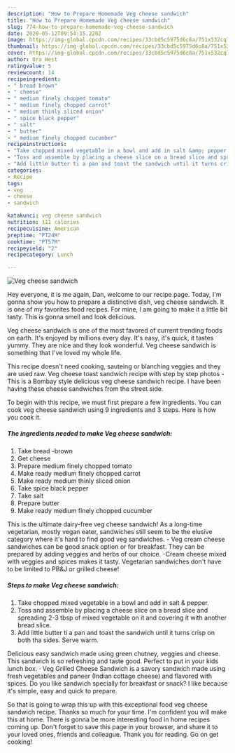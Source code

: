 ```yaml
---
description: "How to Prepare Homemade Veg cheese sandwich"
title: "How to Prepare Homemade Veg cheese sandwich"
slug: 774-how-to-prepare-homemade-veg-cheese-sandwich
date: 2020-05-12T09:54:15.220Z
image: https://img-global.cpcdn.com/recipes/33cbd5c5975d6c8a/751x532cq70/veg-cheese-sandwich-recipe-main-photo.jpg
thumbnail: https://img-global.cpcdn.com/recipes/33cbd5c5975d6c8a/751x532cq70/veg-cheese-sandwich-recipe-main-photo.jpg
cover: https://img-global.cpcdn.com/recipes/33cbd5c5975d6c8a/751x532cq70/veg-cheese-sandwich-recipe-main-photo.jpg
author: Ora West
ratingvalue: 5
reviewcount: 14
recipeingredient:
- " bread brown"
- " cheese"
- " medium finely chopped tomato"
- " medium finely chopped carrot"
- " medium thinly sliced onion"
- " spice black pepper"
- " salt"
- " butter"
- " medium finely chopped cucumber"
recipeinstructions:
- "Take chopped mixed vegetable in a bowl and add in salt &amp; pepper."
- "Toss and assemble by placing a cheese slice on a bread slice and spreading 2-3 tbsp of mixed vegetable on it and covering it with another bread slice."
- "Add little butter ti a pan and toast the sandwich until it turns crisp on both tha sides. Serve warm."
categories:
- Recipe
tags:
- veg
- cheese
- sandwich

katakunci: veg cheese sandwich 
nutrition: 111 calories
recipecuisine: American
preptime: "PT24M"
cooktime: "PT57M"
recipeyield: "2"
recipecategory: Lunch

---
```



![Veg cheese sandwich](https://img-global.cpcdn.com/recipes/33cbd5c5975d6c8a/751x532cq70/veg-cheese-sandwich-recipe-main-photo.jpg)

Hey everyone, it is me again, Dan, welcome to our recipe page. Today, I'm gonna show you how to prepare a distinctive dish, veg cheese sandwich. It is one of my favorites food recipes. For mine, I am going to make it a little bit tasty. This is gonna smell and look delicious.

Veg cheese sandwich is one of the most favored of current trending foods on earth. It's enjoyed by millions every day. It's easy, it's quick, it tastes yummy. They are nice and they look wonderful. Veg cheese sandwich is something that I've loved my whole life.

This recipe doesn&#39;t need cooking, sauteing or blanching veggies and they are used raw. Veg cheese toast sandwich recipe with step by step photos - This is a Bombay style delicious veg cheese sandwich recipe. I have been having these cheese sandwiches from the street side.


To begin with this recipe, we must first prepare a few ingredients. You can cook veg cheese sandwich using 9 ingredients and 3 steps. Here is how you cook it.

<!--inarticleads1-->

##### The ingredients needed to make Veg cheese sandwich:

1. Take  bread -brown
1. Get  cheese
1. Prepare  medium finely chopped tomato
1. Make ready  medium finely chopped carrot
1. Make ready  medium thinly sliced onion
1. Take  spice black pepper
1. Take  salt
1. Prepare  butter
1. Make ready  medium finely chopped cucumber


This is the ultimate dairy-free veg cheese sandwich! As a long-time vegetarian, mostly vegan eater, sandwiches still seem to be the elusive category where it&#39;s hard to find good veg sandwiches. - Veg cream cheese sandwiches can be good snack option or for breakfast. They can be prepared by adding veggies and herbs of our choice. -Cream cheese mixed with veggies and spices makes it tasty. Vegetarian sandwiches don&#39;t have to be limited to PB&amp;J or grilled cheese! 

<!--inarticleads2-->

##### Steps to make Veg cheese sandwich:

1. Take chopped mixed vegetable in a bowl and add in salt &amp; pepper.
1. Toss and assemble by placing a cheese slice on a bread slice and spreading 2-3 tbsp of mixed vegetable on it and covering it with another bread slice.
1. Add little butter ti a pan and toast the sandwich until it turns crisp on both tha sides. Serve warm.


Delicious easy sandwich made using green chutney, veggies and cheese. This sandwich is so refreshing and taste good. Perfect to put in your kids lunch box. · Veg Grilled Cheese Sandwich is a savory sandwich made using fresh vegetables and paneer (Indian cottage cheese) and flavored with spices. Do you like sandwich specially for breakfast or snack? I like because it&#39;s simple, easy and quick to prepare. 

So that is going to wrap this up with this exceptional food veg cheese sandwich recipe. Thanks so much for your time. I'm confident you will make this at home. There is gonna be more interesting food in home recipes coming up. Don't forget to save this page in your browser, and share it to your loved ones, friends and colleague. Thank you for reading. Go on get cooking!
